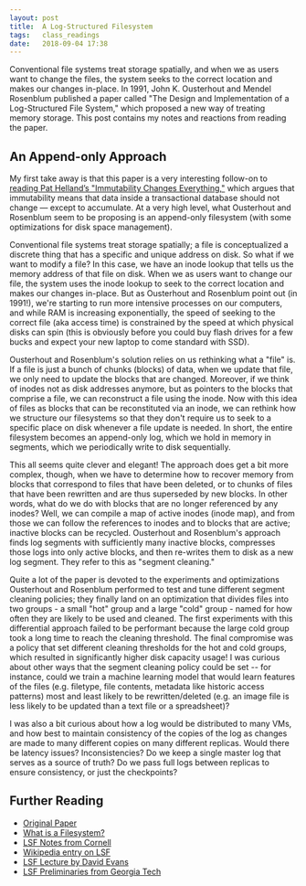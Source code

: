 ```yaml
---
layout: post
title:  A Log-Structured Filesystem
tags:   class_readings
date:   2018-09-04 17:38
---
```


Conventional file systems treat storage spatially, and when we as users want to change the files, the system seeks to the correct location and makes our changes in-place. In 1991, John K. Ousterhout and Mendel Rosenblum published a paper called "The Design and Implementation of a Log-Structured File System," which proposed a new way of treating memory storage. This post contains my notes and reactions from reading the paper.

## An Append-only Approach
My first take away is that this paper is a very interesting follow-on to [reading Pat Helland’s "Immutability Changes Everything,"](https://rebeccabilbro.github.io/immutability-helland/) which argues that immutability means that data inside a transactional database should not change — except to accumulate. At a very high level, what Ousterhout and Rosenblum seem to be proposing is an append-only filesystem (with some optimizations for disk space management).

Conventional file systems treat storage spatially; a file is conceptualized a discrete thing that has a specific and unique address on disk. So what if we want to modify a file? In this case, we have an inode lookup that tells us the memory address of that file on disk. When we as users want to change our file, the system uses the inode lookup to seek to the correct location and makes our changes in-place. But as Ousterhout and Rosenblum point out (in 1991!), we're starting to run more intensive processes on our computers, and while RAM is increasing exponentially, the speed of seeking to the correct file (aka access time) is constrained by the speed at which physical disks can spin (this is obviously before you could buy flash drives for a few bucks and expect your new laptop to come standard with SSD).

Ousterhout and Rosenblum's solution relies on us rethinking what a "file" is. If a file is just a bunch of chunks (blocks) of data, when we update that file, we only need to update the blocks that are changed. Moreover, if we think of inodes not as disk addresses anymore, but as pointers to the blocks that comprise a file, we can reconstruct a file using the inode. Now with this idea of files as blocks that can be reconstituted via an inode, we can rethink how we structure our filesystems so that they don't require us to seek to a specific place on disk whenever a file update is needed. In short, the entire filesystem becomes an append-only log, which we hold in memory in segments, which we periodically write to disk sequentially.

This all seems quite clever and elegant! The approach does get a bit more complex, though, when we have to determine how to recover memory from blocks that correspond to files that have been deleted, or to chunks of files that have been rewritten and are thus superseded by new blocks. In other words, what do we do with blocks that are no longer referenced by any inodes? Well, we can compile a map of active inodes (inode map), and from those we can follow the references to inodes and to blocks that are active; inactive blocks can be recycled. Ousterhout and Rosenblum's approach finds log segments with sufficiently many inactive blocks, compresses those logs into only active blocks, and then re-writes them to disk as a new log segment. They refer to this as "segment cleaning."

Quite a lot of the paper is devoted to the experiments and optimizations Ousterhout and Rosenblum performed to test and tune different segment cleaning policies; they finally land on an optimization that divides files into two groups - a small "hot" group and a large "cold" group - named for how often they are likely to be used and cleaned. The first experiments with this differential approach failed to be performant because the large cold group took a long time to reach the cleaning threshold. The final compromise was a policy that set different cleaning thresholds for the hot and cold groups, which resulted in significantly higher disk capacity usage! I was curious about other ways that the segment cleaning policy could be set -- for instance, could we train a machine learning model that would learn features of the files (e.g. filetype, file contents, metadata like historic access patterns) most and least likely to be rewritten/deleted (e.g. an image file is less likely to be updated than a text file or a spreadsheet)?

I was also a bit curious about how a log would be distributed to many VMs, and how best to maintain consistency of the copies of the log as changes are made to many different copies on many different replicas. Would there be latency issues? Inconsistencies? Do we keep a single master log that serves as a source of truth? Do we pass full logs between replicas to ensure consistency, or just the checkpoints?


## Further Reading

 - [Original Paper](https://web.stanford.edu/~ouster/cgi-bin/papers/lfs.pdf)
 - [What is a Filesystem?](https://rebeccabilbro.github.io/what-is-a-file-system/)
 - [LSF Notes from Cornell](http://www.cs.cornell.edu/courses/cs4410/2015su/lectures/lec20-lfs.html)
 - [Wikipedia entry on LSF](https://en.wikipedia.org/wiki/Log-structured_file_system)
 - [LSF Lecture by David Evans](https://www.youtube.com/watch?v=KTCkW_6zz2k)
 - [LSF Preliminaries from Georgia Tech](https://www.youtube.com/watch?v=TYqBtau0bYw)
